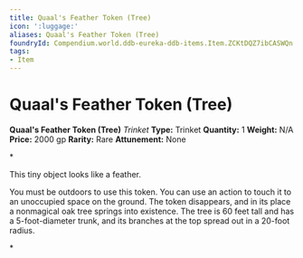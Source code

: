 ```yaml
---
title: Quaal's Feather Token (Tree)
icon: ':luggage:'
aliases: Quaal's Feather Token (Tree)
foundryId: Compendium.world.ddb-eureka-ddb-items.Item.ZCKtDQZ7ibCASWQn
tags:
- Item
---
```


# Quaal's Feather Token (Tree)

**Quaal's Feather Token (Tree)**
_Trinket_
**Type:** Trinket
**Quantity:** 1
**Weight:** N/A
**Price:** 2000 gp
**Rarity:** Rare
**Attunement:** None

*<p>This tiny object looks like a feather.

You must be outdoors to use this token. You can use an action to touch it to an unoccupied space on the ground. The token disappears, and in its place a nonmagical oak tree springs into existence. The tree is 60 feet tall and has a 5-foot-diameter trunk, and its branches at the top spread out in a 20-foot radius.</p>*